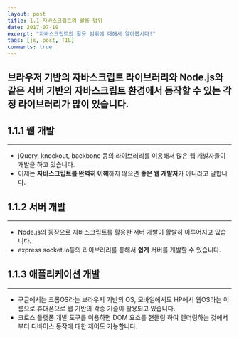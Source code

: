 ```yaml
---
layout: post
title: 1.1 자바스크립트의 활용 범위
date: 2017-07-19
excerpt: "자바스크립트의 활용 범위에 대해서 알아봅시다!"
tags: [js, post, TIL]
comments: true
---
```


## 브라우저 기반의 자바스크립트 라이브러리와 Node.js와 같은 서버 기반의 자바스크립트 환경에서 동작할 수 있는 각정 라이브러리가 많이 있습니다.

## 1.1.1 웹 개발
---

- jQuery, knockout, backbone 등의 라이브러리를 이용해서 많은 웹 개발자들이 개발을 하고 있습니다.
- 이제는 **자바스크립트를 완벽히 이해**하지 않으면 **좋은 웹 개발자**가 아니라고 말합니다.

## 1.1.2 서버 개발
---

- Node.js의 등장으로 자바스크립트를 활용한 서버 개발이 활발히 이루어지고 있습니다.
- express socket.io등의 라이브러리를 통해서 **쉽게** 서버를 개발할 수 있습니다.

## 1.1.3 애플리케이션 개발
---

- 구글에서는 크롬OS라는 브라우저 기반의 OS, 모바일에서도 HP에서 웹OS라는 이름으로 휴대폰으로 웹 기반의 각종 기술이 활용되고 있습니다.
- 크로스 플랫폼 개발 도구를 이용하면 DOM 요소를 핸들링 하여 렌더링하는 것에서부터 디바이스 동작에 대한 제어도 가능합니다.